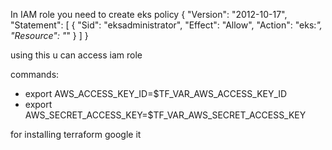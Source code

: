 


In IAM role you need to create eks policy 
{
    "Version": "2012-10-17",
    "Statement": [
        {
            "Sid": "eksadministrator",
            "Effect": "Allow",
            "Action": "eks:*",
            "Resource": "*"
        }
    ]
}

using this u can access iam role 

commands:
  - export AWS_ACCESS_KEY_ID=$TF_VAR_AWS_ACCESS_KEY_ID
  - export AWS_SECRET_ACCESS_KEY=$TF_VAR_AWS_SECRET_ACCESS_KEY

for installing terraform google it
